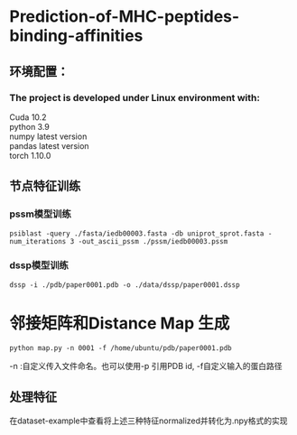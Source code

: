 # Prediction-of-MHC-peptides-binding-affinities

## 环境配置：
### The project is developed under Linux environment with:
Cuda 10.2  
python 3.9  
numpy latest version  
pandas latest version  
torch 1.10.0  


## 节点特征训练 

### pssm模型训练
~~~
psiblast -query ./fasta/iedb00003.fasta -db uniprot_sprot.fasta -num_iterations 3 -out_ascii_pssm ./pssm/iedb00003.pssm
~~~

### dssp模型训练
~~~
dssp -i ./pdb/paper0001.pdb -o ./data/dssp/paper0001.dssp
~~~

# 邻接矩阵和Distance Map 生成
~~~
python map.py -n 0001 -f /home/ubuntu/pdb/paper0001.pdb  
~~~
-n :自定义传入文件命名。也可以使用-p 引用PDB id, -f自定义输入的蛋白路径
<br>

## 处理特征 
在dataset-example中查看将上述三种特征normalized并转化为.npy格式的实现

